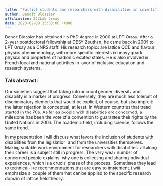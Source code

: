 ```yaml
---
title: "Fulfill students and researchers with disabilities in scientific fields: a lucid hope"
author: Benoît Blossier
affiliation: IJCLab Orsay
date: 2023-02-09 15:00:00 +0000
---
```

Benoît Blossier has obtained his PhD degree in 2006 at LPT
Orsay. After a 2-year postdoctoral fellowship at DESY Zeuthen,
he came back in 2009 to LPT Orsay as a CNRS staff. His
research topics are lattice QCD and flavour physics
phenomenology, with more specific interests in heavy
quark physics and properties of hadronic excited states.
He is also involved in French local and national activities
in favor of inclusive education and research systems.



### Talk abstract: 
  
Our societies suggest that taking into account gender, diversity and disability is a marker of progress. Conversely, they are much less tolerant of discriminatory elements that would be explicit, of course,
but also implicit: the latter rejection is conceptual, at least. In Western countries that trend started
in the 70s. As far as people with disabilities are concerned, a milestone has been the vote of a
convention to guarantee their rights by the United Nations in 2006. The academic field, including
science, follows the same trend.

In my presentation I will discuss what favors the inclusion of students with disabilities from the legislation 
and from the universities themselves. Making suitable work environment for researchers with disabilities 
all along their career is a subject still in progress. The very weak number of concerned people explains 
why one is collecting and sharing individual experiences, which is a crucial phase of the process. 
Sometimes they lead to technical-like recommendations that are easy to implement. I will emphasize a 
couple of them that can be applied to the specific research domain of lattice field theory.
